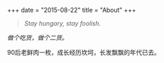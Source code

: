 +++
date = "2015-08-22"
title = "About"
+++

> _Stay hungary, stay foolish._

_做个吃货，做个二货。_

90后老鲜肉一枚，成长经历坎坷，长发飘飘的年代已去。